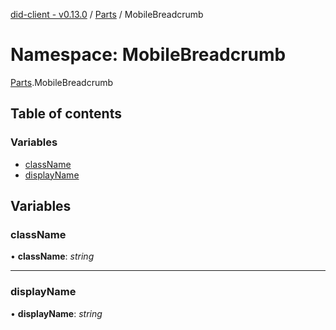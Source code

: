 [did-client - v0.13.0](../README.md) / [Parts](parts.md) / MobileBreadcrumb

# Namespace: MobileBreadcrumb

[Parts](parts.md).MobileBreadcrumb

## Table of contents

### Variables

- [className](parts.mobilebreadcrumb.md#classname)
- [displayName](parts.mobilebreadcrumb.md#displayname)

## Variables

### className

• **className**: *string*

___

### displayName

• **displayName**: *string*
